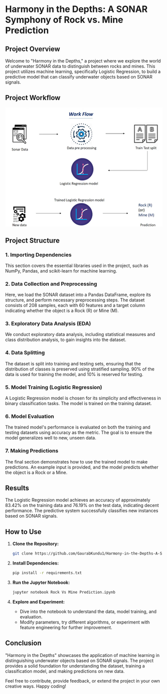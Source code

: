 # Harmony in the Depths: A SONAR Symphony of Rock vs. Mine Prediction

## Project Overview
Welcome to "Harmony in the Depths," a project where we explore the world of underwater SONAR data to distinguish between rocks and mines. This project utilizes machine learning, specifically Logistic Regression, to build a predictive model that can classify underwater objects based on SONAR signals.

## Project Workflow

<img src="Images/Workflow.png">

## Project Structure

### 1. Importing Dependencies
This section covers the essential libraries used in the project, such as NumPy, Pandas, and scikit-learn for machine learning.

### 2. Data Collection and Preprocessing
Here, we load the SONAR dataset into a Pandas DataFrame, explore its structure, and perform necessary preprocessing steps. The dataset consists of 208 samples, each with 60 features and a target column indicating whether the object is a Rock (R) or Mine (M).

### 3. Exploratory Data Analysis (EDA)
We conduct exploratory data analysis, including statistical measures and class distribution analysis, to gain insights into the dataset.

### 4. Data Splitting
The dataset is split into training and testing sets, ensuring that the distribution of classes is preserved using stratified sampling. 90% of the data is used for training the model, and 10% is reserved for testing.

### 5. Model Training (Logistic Regression)
A Logistic Regression model is chosen for its simplicity and effectiveness in binary classification tasks. The model is trained on the training dataset.

### 6. Model Evaluation
The trained model's performance is evaluated on both the training and testing datasets using accuracy as the metric. The goal is to ensure the model generalizes well to new, unseen data.

### 7. Making Predictions
The final section demonstrates how to use the trained model to make predictions. An example input is provided, and the model predicts whether the object is a Rock or a Mine.

## Results
The Logistic Regression model achieves an accuracy of approximately 83.42% on the training data and 76.19% on the test data, indicating decent performance. The predictive system successfully classifies new instances based on SONAR signals.

## How to Use
1. **Clone the Repository:** 
   ```bash
   git clone https://github.com/GaurabKundu1/Harmony-in-the-Depths-A-SONAR-Symphony-of-Rock-vs.-Mine-Prediction.git
   ```

2. **Install Dependencies:**
   ```bash
   pip install -r requirements.txt
   ```

3. **Run the Jupyter Notebook:**
   ```bash
   jupyter notebook Rock Vs Mine Prediction.ipynb
   ```

4. **Explore and Experiment:**
   - Dive into the notebook to understand the data, model training, and evaluation.
   - Modify parameters, try different algorithms, or experiment with feature engineering for further improvement.

## Conclusion
"Harmony in the Depths" showcases the application of machine learning in distinguishing underwater objects based on SONAR signals. The project provides a solid foundation for understanding the dataset, training a classification model, and making predictions on new data.

Feel free to contribute, provide feedback, or extend the project in your own creative ways. Happy coding!
